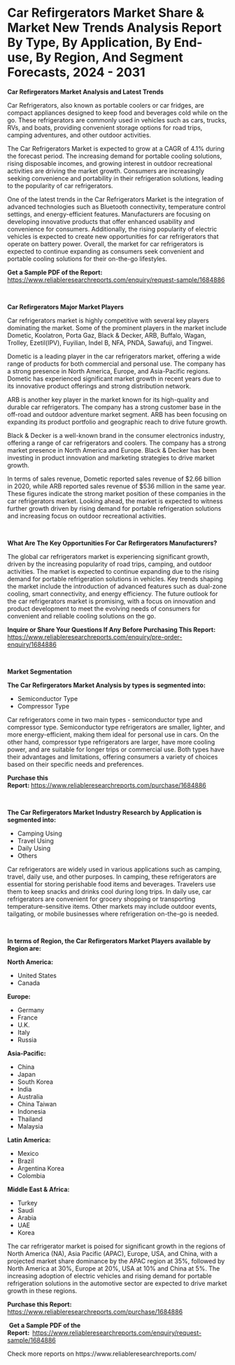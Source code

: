 <p><h1>Car Refirgerators Market Share & Market New Trends Analysis Report By Type, By Application, By End-use, By Region, And Segment Forecasts, 2024 - 2031</h1></p><p><strong>Car Refirgerators Market Analysis and Latest Trends</strong></p>
<p><p>Car Refrigerators, also known as portable coolers or car fridges, are compact appliances designed to keep food and beverages cold while on the go. These refrigerators are commonly used in vehicles such as cars, trucks, RVs, and boats, providing convenient storage options for road trips, camping adventures, and other outdoor activities.</p><p>The Car Refrigerators Market is expected to grow at a CAGR of 4.1% during the forecast period. The increasing demand for portable cooling solutions, rising disposable incomes, and growing interest in outdoor recreational activities are driving the market growth. Consumers are increasingly seeking convenience and portability in their refrigeration solutions, leading to the popularity of car refrigerators.</p><p>One of the latest trends in the Car Refrigerators Market is the integration of advanced technologies such as Bluetooth connectivity, temperature control settings, and energy-efficient features. Manufacturers are focusing on developing innovative products that offer enhanced usability and convenience for consumers. Additionally, the rising popularity of electric vehicles is expected to create new opportunities for car refrigerators that operate on battery power. Overall, the market for car refrigerators is expected to continue expanding as consumers seek convenient and portable cooling solutions for their on-the-go lifestyles.</p></p>
<p><strong>Get a Sample PDF of the Report:&nbsp;</strong> <a href="https://www.reliableresearchreports.com/enquiry/request-sample/1684886">https://www.reliableresearchreports.com/enquiry/request-sample/1684886</a></p>
<p>&nbsp;</p>
<p><strong>Car Refirgerators Major Market Players</strong></p>
<p><p>Car refrigerators market is highly competitive with several key players dominating the market. Some of the prominent players in the market include Dometic, Koolatron, Porta Gaz, Black & Decker, ARB, Buffalo, Wagan, Trolley, Ezetil(IPV), Fuyilian, Indel B, NFA, PNDA, Sawafuji, and Tingwei.</p><p>Dometic is a leading player in the car refrigerators market, offering a wide range of products for both commercial and personal use. The company has a strong presence in North America, Europe, and Asia-Pacific regions. Dometic has experienced significant market growth in recent years due to its innovative product offerings and strong distribution network.</p><p>ARB is another key player in the market known for its high-quality and durable car refrigerators. The company has a strong customer base in the off-road and outdoor adventure market segment. ARB has been focusing on expanding its product portfolio and geographic reach to drive future growth.</p><p>Black & Decker is a well-known brand in the consumer electronics industry, offering a range of car refrigerators and coolers. The company has a strong market presence in North America and Europe. Black & Decker has been investing in product innovation and marketing strategies to drive market growth.</p><p>In terms of sales revenue, Dometic reported sales revenue of $2.66 billion in 2020, while ARB reported sales revenue of $536 million in the same year. These figures indicate the strong market position of these companies in the car refrigerators market. Looking ahead, the market is expected to witness further growth driven by rising demand for portable refrigeration solutions and increasing focus on outdoor recreational activities.</p></p>
<p>&nbsp;</p>
<p><strong>What Are The Key Opportunities For Car Refirgerators Manufacturers?</strong></p>
<p><p>The global car refrigerators market is experiencing significant growth, driven by the increasing popularity of road trips, camping, and outdoor activities. The market is expected to continue expanding due to the rising demand for portable refrigeration solutions in vehicles. Key trends shaping the market include the introduction of advanced features such as dual-zone cooling, smart connectivity, and energy efficiency. The future outlook for the car refrigerators market is promising, with a focus on innovation and product development to meet the evolving needs of consumers for convenient and reliable cooling solutions on the go.</p></p>
<p><strong>Inquire or Share Your Questions If Any Before Purchasing This Report:</strong> <a href="https://www.reliableresearchreports.com/enquiry/pre-order-enquiry/1684886">https://www.reliableresearchreports.com/enquiry/pre-order-enquiry/1684886</a></p>
<p>&nbsp;</p>
<p><strong>Market Segmentation</strong></p>
<p><strong>The Car Refirgerators Market Analysis by types is segmented into:</strong></p>
<p><ul><li>Semiconductor Type</li><li>Compressor Type</li></ul></p>
<p><p>Car refrigerators come in two main types - semiconductor type and compressor type. Semiconductor type refrigerators are smaller, lighter, and more energy-efficient, making them ideal for personal use in cars. On the other hand, compressor type refrigerators are larger, have more cooling power, and are suitable for longer trips or commercial use. Both types have their advantages and limitations, offering consumers a variety of choices based on their specific needs and preferences.</p></p>
<p><strong>Purchase this Report:&nbsp;</strong><a href="https://www.reliableresearchreports.com/purchase/1684886">https://www.reliableresearchreports.com/purchase/1684886</a></p>
<p>&nbsp;</p>
<p><strong>The Car Refirgerators Market Industry Research by Application is segmented into:</strong></p>
<p><ul><li>Camping Using</li><li>Travel Using</li><li>Daily Using</li><li>Others</li></ul></p>
<p><p>Car refrigerators are widely used in various applications such as camping, travel, daily use, and other purposes. In camping, these refrigerators are essential for storing perishable food items and beverages. Travelers use them to keep snacks and drinks cool during long trips. In daily use, car refrigerators are convenient for grocery shopping or transporting temperature-sensitive items. Other markets may include outdoor events, tailgating, or mobile businesses where refrigeration on-the-go is needed.</p></p>
<p>&nbsp;</p>
<p><strong>In terms of Region, the Car Refirgerators Market Players available by Region are:</strong></p>
<p>
    <p> <strong> North America: </strong>
        <ul>
            <li>United States</li>
            <li>Canada</li>
        </ul>
        </p> 
    <p> <strong> Europe: </strong>
        <ul>
            <li>Germany</li>
            <li>France</li>
            <li>U.K.</li>
            <li>Italy</li>
            <li>Russia</li>
        </ul>
        </p> 
    <p> <strong> Asia-Pacific: </strong>
        <ul>
            <li>China</li>
            <li>Japan</li>
            <li>South Korea</li>
            <li>India</li>
            <li>Australia</li>
            <li>China Taiwan</li>
            <li>Indonesia</li>
            <li>Thailand</li>
            <li>Malaysia</li>
        </ul>
        </p> 
    <p> <strong> Latin America: </strong>
        <ul>
            <li>Mexico</li>
            <li>Brazil</li>
            <li>Argentina Korea</li>
            <li>Colombia</li>
        </ul>
        </p> 
    <p> <strong> Middle East & Africa: </strong>
        <ul>
            <li>Turkey</li>
            <li>Saudi</li>
            <li>Arabia</li>
            <li>UAE</li>
            <li>Korea</li>
        </ul>
    </p>
    </p>
<p><p>The car refrigerator market is poised for significant growth in the regions of North America (NA), Asia Pacific (APAC), Europe, USA, and China, with a projected market share dominance by the APAC region at 35%, followed by North America at 30%, Europe at 20%, USA at 10% and China at 5%. The increasing adoption of electric vehicles and rising demand for portable refrigeration solutions in the automotive sector are expected to drive market growth in these regions.</p></p>
<p><strong>Purchase this Report: </strong><a href="https://www.reliableresearchreports.com/purchase/1684886">https://www.reliableresearchreports.com/purchase/1684886</a></p>
<p>&nbsp;<strong>Get a Sample PDF of the Report:&nbsp;&nbsp;</strong><a href="https://www.reliableresearchreports.com/enquiry/request-sample/1684886">https://www.reliableresearchreports.com/enquiry/request-sample/1684886</a></p>
<p><strong></strong></p>
<p>Check more reports on https://www.reliableresearchreports.com/</p>